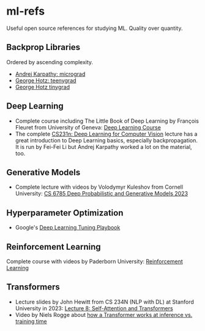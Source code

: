 # ml-refs

Useful open source references for studying ML. Quality over quantity.

## Backprop Libraries

Ordered by ascending complexity.

- [Andrej Karpathy: micrograd](https://github.com/karpathy/micrograd)
- [George Hotz: teenygrad](https://github.com/tinygrad/teenygrad)
- [George Hotz tinygrad](https://github.com/tinygrad)

## Deep Learning

 - Complete course including The Little Book of Deep Learning by François Fleuret from University of Geneva: [Deep Learning Course](https://fleuret.org/dlc/)
 - The complete [CS231n: Deep Learning for Computer Vision](http://cs231n.stanford.edu/schedule.html) lecture has a great introduction to Deep Learning basics, especially backpropagation. It is run by Fei-Fei Li but Andrej Karpathy worked a lot on the material, too. 

## Generative Models

 - Complete lecture with videos by Volodymyr Kuleshov from Cornell University: [CS 6785 Deep Probabilistic and Generative Models 2023](https://canvas.cornell.edu/courses/50665)

## Hyperparameter Optimization

 - Google's [Deep Learning Tuning Playbook](https://github.com/google-research/tuning_playbook)

## Reinforcement Learning

 Complete course with videos by Paderborn University: [Reinforcement Learning](https://github.com/upb-lea/reinforcement_learning_course_materials)

## Transformers

 -  Lecture slides by John Hewitt from CS 234N (NLP with DL) at Stanford University in 2023: [Lecture 8: Self-Attention and Transformers](https://web.stanford.edu/class/cs224n/slides/cs224n-2023-lecture08-transformers.pdf)
 - Video by Niels Rogge about [how a Transformer works at inference vs. training time
](https://www.youtube.com/watch?v=IGu7ivuy1Ag)

